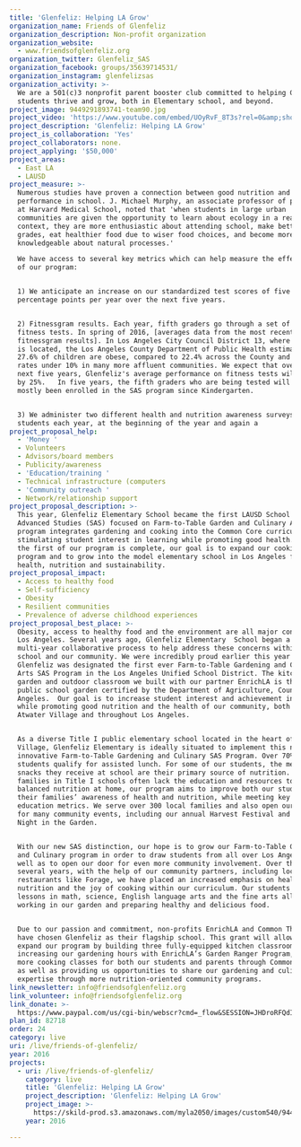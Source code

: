 ```yaml
---
title: 'Glenfeliz: Helping LA Grow'
organization_name: Friends of Glenfeliz
organization_description: Non-profit organization
organization_website:
  - www.friendsofglenfeliz.org
organization_twitter: Glenfeliz_SAS
organization_facebook: groups/35639714531/
organization_instagram: glenfelizsas
organization_activity: >-
  We are a 501(c)3 nonprofit parent booster club committed to helping Glenfeliz
  students thrive and grow, both in Elementary school, and beyond.
project_image: 9449291893741-team90.jpg
project_video: 'https://www.youtube.com/embed/UOyRvF_8T3s?rel=0&amp;showinfo=0'
project_description: 'Glenfeliz: Helping LA Grow'
project_is_collaboration: 'Yes'
project_collaborators: none.
project_applying: '$50,000'
project_areas:
  - East LA
  - LAUSD
project_measure: >-
  Numerous studies have proven a connection between good nutrition and
  performance in school. J. Michael Murphy, an associate professor of psychology
  at Harvard Medical School, noted that 'when students in large urban
  communities are given the opportunity to learn about ecology in a real-world
  context, they are more enthusiastic about attending school, make better
  grades, eat healthier food due to wiser food choices, and become more
  knowledgeable about natural processes.' 

  We have access to several key metrics which can help measure the effectiveness
  of our program:


  1) We anticipate an increase on our standardized test scores of five
  percentage points per year over the next five years.


  2) Fitnessgram results. Each year, fifth graders go through a set of physical
  fitness tests. In spring of 2016, [averages data from the most recent
  fitnessgram results]. In Los Angeles City Council District 13, where Glenfeliz
  is located, the Los Angeles County Department of Public Health estimates that
  27.6% of children are obese, compared to 22.4% across the County and with
  rates under 10% in many more affluent communities. We expect that over the
  next five years, Glenfeliz's average performance on fitness tests will improve
  by 25%.   In five years, the fifth graders who are being tested will have
  mostly been enrolled in the SAS program since Kindergarten.


  3) We administer two different health and nutrition awareness surveys to our
  students each year, at the beginning of the year and again a
project_proposal_help:
  - 'Money '
  - Volunteers
  - Advisors/board members
  - Publicity/awareness
  - 'Education/training '
  - Technical infrastructure (computers
  - 'Community outreach '
  - Network/relationship support
project_proposal_description: >-
  This year, Glenfeliz Elementary School became the first LAUSD School for
  Advanced Studies (SAS) focused on Farm-to-Table Garden and Culinary Arts. Our
  program integrates gardening and cooking into the Common Core curriculum,
  stimulating student interest in learning while promoting good health. Now that
  the first of our program is complete, our goal is to expand our cooking
  program and to grow into the model elementary school in Los Angeles for
  health, nutrition and sustainability.
project_proposal_impact:
  - Access to healthy food
  - Self-sufficiency
  - Obesity
  - Resilient communities
  - Prevalence of adverse childhood experiences
project_proposal_best_place: >-
  Obesity, access to healthy food and the environment are all major concerns in
  Los Angeles. Several years ago, Glenfeliz Elementary  School began a
  multi-year collaborative process to help address these concerns within our
  school and our community. We were incredibly proud earlier this year when
  Glenfeliz was designated the first ever Farm-to-Table Gardening and Culinary
  Arts SAS Program in the Los Angeles Unified School District. The kitchen
  garden and outdoor classroom we built with our partner EnrichLA is the first
  public school garden certified by the Department of Agriculture, County of Los
  Angeles.  Our goal is to increase student interest and achievement in school,
  while promoting good nutrition and the health of our community, both in
  Atwater Village and throughout Los Angeles.


  As a diverse Title I public elementary school located in the heart of Atwater
  Village, Glenfeliz Elementary is ideally situated to implement this new and
  innovative Farm-to-Table Gardening and Culinary SAS Program. Over 70% of our
  students qualify for assisted lunch. For some of our students, the meals and
  snacks they receive at school are their primary source of nutrition. Because
  families in Title I schools often lack the education and resources to provide
  balanced nutrition at home, our program aims to improve both our students and
  their families’ awareness of health and nutrition, while meeting key LAUSD
  education metrics. We serve over 300 local families and also open our doors
  for many community events, including our annual Harvest Festival and Friday
  Night in the Garden. 


  With our new SAS distinction, our hope is to grow our Farm-to-Table Gardening
  and Culinary program in order to draw students from all over Los Angeles, as
  well as to open our door for even more community involvement. Over the past
  several years, with the help of our community partners, including local
  restaurants like Forage, we have placed an increased emphasis on health,
  nutrition and the joy of cooking within our curriculum. Our students learn
  lessons in math, science, English language arts and the fine arts all while
  working in our garden and preparing healthy and delicious food. 


  Due to our passion and commitment, non-profits EnrichLA and Common Threads
  have chosen Glenfeliz as their flagship school. This grant will allow us to
  expand our program by building three fully-equipped kitchen classrooms,
  increasing our gardening hours with EnrichLA’s Garden Ranger Program, offering
  more cooking classes for both our students and parents through Common Threads,
  as well as providing us opportunities to share our gardening and culinary
  expertise through more nutrition-oriented community programs.
link_newsletter: info@friendsofglenfeliz.org
link_volunteer: info@friendsofglenfeliz.org
link_donate: >-
  https://www.paypal.com/us/cgi-bin/webscr?cmd=_flow&SESSION=JHDroRFQdIjO6SShckN-xWdBrZbW3T_tP3--3EYPC7ErBfiOid8omlZBfiS&dispatch=5885d80a13c0db1f8e263663d3faee8d4fe1dd75ca3bd4f11d72275b28239088
plan_id: 82718
order: 24
category: live
uri: /live/friends-of-glenfeliz/
year: 2016
projects:
  - uri: /live/friends-of-glenfeliz/
    category: live
    title: 'Glenfeliz: Helping LA Grow'
    project_description: 'Glenfeliz: Helping LA Grow'
    project_image: >-
      https://skild-prod.s3.amazonaws.com/myla2050/images/custom540/9449291893741-team90.jpg
    year: 2016

---
```


